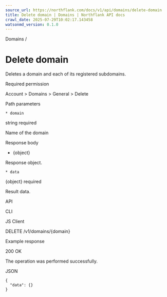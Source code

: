 ```yaml
---
source_url: https://northflank.com/docs/v1/api/domains/delete-domain
title: Delete domain | Domains | Northflank API docs
crawl_date: 2025-07-29T10:02:17.143458
watsonmd_version: 0.1.0
---
```


Domains / 

# Delete domain

Deletes a domain and each of its registered subdomains.

Required permission

Account > Domains > General > Delete

Path parameters

    * domain

string required

Name of the domain




Response body

  * {object}

Response object.

    * data

{object} required

Result data.




API

CLI

JS Client

DELETE /v1/domains/{domain}

Example response

200 OK

The operation was performed successfully.

JSON
    
    
    {
      "data": {}
    }